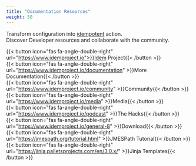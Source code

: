 ```yaml
---
title: "Documentation Resources"
weight: 50
---
```


Transform configuration into [idempotent](/) action.<br>
Discover Developer resources and collaborate with the community.

{{< button icon="fas fa-angle-double-right" url="https://www.idemproject.io">}}Idem Project{{< /button >}}
<br>
{{< button icon="fas fa-angle-double-right" url="https://www.idemproject.io/documentation" >}}More Documentation{{< /button >}}
<br>
{{< button icon="fas fa-angle-double-right" url="https://www.idemproject.io/community" >}}Community{{< /button >}}
<br>
{{< button icon="fas fa-angle-double-right" url="https://www.idemproject.io/media" >}}Media{{< /button >}}
<br>
{{< button icon="fas fa-angle-double-right" url="https://www.idemproject.io/podcast" >}}The Hacks{{< /button >}}
<br>
{{< button icon="fas fa-angle-double-right" url="https://www.idemproject.io/general-8" >}}Download{{< /button >}}
<br>
{{< button icon="fas fa-angle-double-right" url="https://jmespath.org/tutorial.html" >}}JMESPath Tutorial{{< /button >}}
<br>
{{< button icon="fas fa-angle-double-right" url="https://jinja.palletsprojects.com/en/3.0.x/" >}}Jinja Templates{{< /button >}}
<br>

